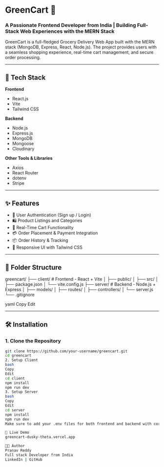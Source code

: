 # GreenCart 🛒

### A Passionate Frontend Developer from India | Building Full-Stack Web Experiences with the MERN Stack

GreenCart is a full-fledged Grocery Delivery Web App built with the MERN stack (MongoDB, Express, React, Node.js). The project provides users with a seamless shopping experience, real-time cart management, and secure order processing.

---

## 🚀 Tech Stack

**Frontend**  
- React.js  
- Vite  
- Tailwind CSS  

**Backend**  
- Node.js  
- Express.js  
- MongoDB  
- Mongoose
- Cloudinary

**Other Tools & Libraries**  
- Axios  
- React Router  
- dotenv  
- Stripe 

---

## ✨ Features

- 🔐 User Authentication (Sign up / Login)
- 🛍️ Product Listings and Categories
- 🧺 Real-Time Cart Functionality
- 💳 Order Placement & Payment Integration
- 📦 Order History & Tracking
- 🎨 Responsive UI with Tailwind CSS

---

## 📁 Folder Structure

greencart/
├── client/ # Frontend - React + Vite
│ ├── public/
│ ├── src/
│ ├── package.json
│ └── vite.config.js
├── server/ # Backend - Node.js + Express
│ ├── models/
│ ├── routes/
│ ├── controllers/
│ └── server.js
└── .gitignore

yaml
Copy
Edit

---

## 🛠️ Installation

### 1. Clone the Repository

```bash
git clone https://github.com/your-username/greencart.git
cd greencart
2. Setup Client
bash
Copy
Edit
cd client
npm install
npm run dev
3. Setup Server
bash
Copy
Edit
cd server
npm install
npm run dev
Make sure to add your .env files for both frontend and backend with correct API keys and database URIs.

🔗 Live Demo
greencart-dusky-theta.vercel.app

👨‍💻 Author
Pranav Reddy
Full stack Developer from India
LinkedIn | GitHub

